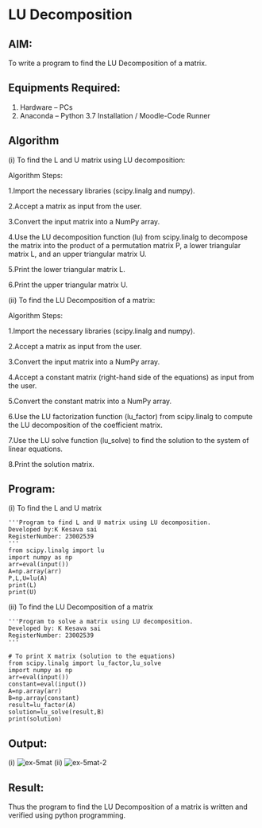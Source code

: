 # LU Decomposition 

## AIM:
To write a program to find the LU Decomposition of a matrix.

## Equipments Required:
1. Hardware – PCs
2. Anaconda – Python 3.7 Installation / Moodle-Code Runner

## Algorithm
(i) To find the L and U matrix using LU decomposition:

Algorithm Steps:

1.Import the necessary libraries (scipy.linalg and numpy).

2.Accept a matrix as input from the user.

3.Convert the input matrix into a NumPy array.

4.Use the LU decomposition function (lu) from scipy.linalg to decompose the matrix into the product of a permutation matrix P, a lower triangular matrix L, and an upper triangular matrix U.

5.Print the lower triangular matrix L.

6.Print the upper triangular matrix U.

(ii) To find the LU Decomposition of a matrix:

Algorithm Steps:

1.Import the necessary libraries (scipy.linalg and numpy).

2.Accept a matrix as input from the user.

3.Convert the input matrix into a NumPy array.

4.Accept a constant matrix (right-hand side of the equations) as input from the user.

5.Convert the constant matrix into a NumPy array.

6.Use the LU factorization function (lu_factor) from scipy.linalg to compute the LU decomposition of the coefficient matrix.

7.Use the LU solve function (lu_solve) to find the solution to the system of linear equations.

8.Print the solution matrix.


## Program:
(i) To find the L and U matrix
```
'''Program to find L and U matrix using LU decomposition.
Developed by:K Kesava sai 
RegisterNumber: 23002539
'''
from scipy.linalg import lu
import numpy as np
arr=eval(input())
A=np.array(arr)
P,L,U=lu(A)
print(L)
print(U)

```
(ii) To find the LU Decomposition of a matrix
```
'''Program to solve a matrix using LU decomposition.
Developed by: K Kesava sai
RegisterNumber: 23002539
'''

# To print X matrix (solution to the equations)
from scipy.linalg import lu_factor,lu_solve
import numpy as np
arr=eval(input())
constant=eval(input())
A=np.array(arr)
B=np.array(constant)
result=lu_factor(A)
solution=lu_solve(result,B)
print(solution)
```

## Output:
(i) 
![ex-5mat](https://github.com/Kesavasai20/LU-Decomposition/assets/138849303/b079fb06-7ab0-47c6-a245-0cf119e8b0b9)
(ii) 
![ex-5mat-2](https://github.com/Kesavasai20/LU-Decomposition/assets/138849303/202c0ef3-e52f-42a3-9d41-c1e5e62a2d08)

## Result:
Thus the program to find the LU Decomposition of a matrix is written and verified using python programming.

